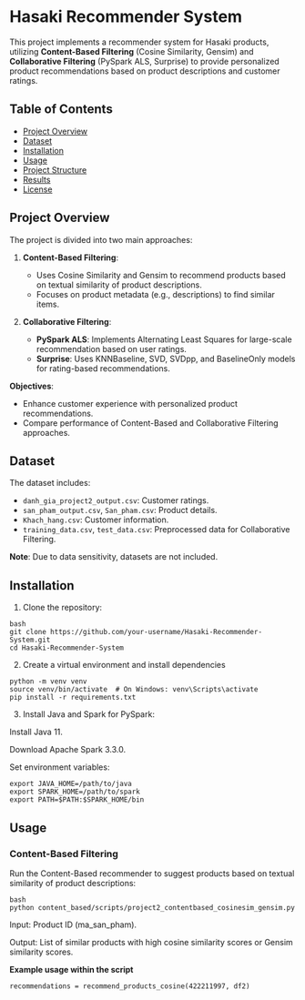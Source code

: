 # Hasaki Recommender System

This project implements a recommender system for Hasaki products, utilizing **Content-Based Filtering** (Cosine Similarity, Gensim) and **Collaborative Filtering** (PySpark ALS, Surprise) to provide personalized product recommendations based on product descriptions and customer ratings.

## Table of Contents
- [Project Overview](#project-overview)
- [Dataset](#dataset)
- [Installation](#installation)
- [Usage](#usage)
- [Project Structure](#project-structure)
- [Results](#results)
- [License](#license)

## Project Overview
The project is divided into two main approaches:

1. **Content-Based Filtering**:
   - Uses Cosine Similarity and Gensim to recommend products based on textual similarity of product descriptions.
   - Focuses on product metadata (e.g., descriptions) to find similar items.

2. **Collaborative Filtering**:
   - **PySpark ALS**: Implements Alternating Least Squares for large-scale recommendation based on user ratings.
   - **Surprise**: Uses KNNBaseline, SVD, SVDpp, and BaselineOnly models for rating-based recommendations.

**Objectives**:
- Enhance customer experience with personalized product recommendations.
- Compare performance of Content-Based and Collaborative Filtering approaches.

## Dataset
The dataset includes:
- `danh_gia_project2_output.csv`: Customer ratings.
- `san_pham_output.csv`, `San_pham.csv`: Product details.
- `Khach_hang.csv`: Customer information.
- `training_data.csv`, `test_data.csv`: Preprocessed data for Collaborative Filtering.

**Note**: Due to data sensitivity, datasets are not included. 

## Installation
1. Clone the repository:

```
bash
git clone https://github.com/your-username/Hasaki-Recommender-System.git
cd Hasaki-Recommender-System
```

2. Create a virtual environment and install dependencies

```
python -m venv venv
source venv/bin/activate  # On Windows: venv\Scripts\activate
pip install -r requirements.txt
```

3. Install Java and Spark for PySpark:

Install Java 11.

Download Apache Spark 3.3.0.

Set environment variables:

```
export JAVA_HOME=/path/to/java
export SPARK_HOME=/path/to/spark
export PATH=$PATH:$SPARK_HOME/bin
```

## Usage

### Content-Based Filtering
Run the Content-Based recommender to suggest products based on textual similarity of product descriptions:

```
bash
python content_based/scripts/project2_contentbased_cosinesim_gensim.py
```

Input: Product ID (ma_san_pham).

Output: List of similar products with high cosine similarity scores or Gensim similarity scores.

**Example usage within the script**

```
recommendations = recommend_products_cosine(422211997, df2)
```


